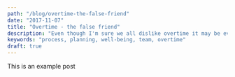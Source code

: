 ```yaml
---
path: "/blog/overtime-the-false-friend"
date: "2017-11-07"
title: "Overtime - the false friend"
description: "Even though I'm sure we all dislike overtime it may be even worse than we imagined..."
keywords: "process, planning, well-being, team, overtime"
draft: true
---
```


This is an example post

